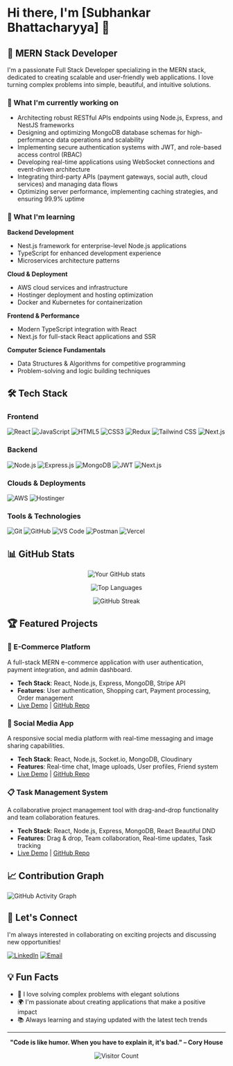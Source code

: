 # Hi there, I'm [Subhankar Bhattacharyya] 👋

## 🚀 MERN Stack Developer

I'm a passionate Full Stack Developer specializing in the MERN stack, dedicated to creating scalable and user-friendly web applications. I love turning complex problems into simple, beautiful, and intuitive solutions.

### 🔭 What I'm currently working on
- Architecting robust RESTful APIs endpoints using Node.js, Express, and NestJS frameworks
- Designing and optimizing MongoDB database schemas for high-performance data operations and scalability
- Implementing secure authentication systems with JWT, and role-based access control (RBAC)
- Developing real-time applications using WebSocket connections and event-driven architecture
- Integrating third-party APIs (payment gateways, social auth, cloud services) and managing data flows
- Optimizing server performance, implementing caching strategies, and ensuring 99.9% uptime

### 🌱 What I'm learning
**Backend Development**
- Nest.js framework for enterprise-level Node.js applications
- TypeScript for enhanced development experience
- Microservices architecture patterns

**Cloud & Deployment**
- AWS cloud services and infrastructure
- Hostinger deployment and hosting optimization
- Docker and Kubernetes for containerization

**Frontend & Performance**
- Modern TypeScript integration with React
- Next.js for full-stack React applications and SSR 

**Computer Science Fundamentals**
- Data Structures & Algorithms for competitive programming
- Problem-solving and logic building techniques

## 🛠️ Tech Stack

### Frontend
![React](https://img.shields.io/badge/React-20232A?style=for-the-badge&logo=react&logoColor=61DAFB)
![JavaScript](https://img.shields.io/badge/JavaScript-F7DF1E?style=for-the-badge&logo=javascript&logoColor=black)
![HTML5](https://img.shields.io/badge/HTML5-E34F26?style=for-the-badge&logo=html5&logoColor=white)
![CSS3](https://img.shields.io/badge/CSS3-1572B6?style=for-the-badge&logo=css3&logoColor=white)
![Redux](https://img.shields.io/badge/Redux-593D88?style=for-the-badge&logo=redux&logoColor=white)
![Tailwind CSS](https://img.shields.io/badge/Tailwind_CSS-38B2AC?style=for-the-badge&logo=tailwind-css&logoColor=white)
![Next.js](https://img.shields.io/badge/Next.js-000000?style=for-the-badge&logo=next.js&logoColor=white)

### Backend
![Node.js](https://img.shields.io/badge/Node.js-43853D?style=for-the-badge&logo=node.js&logoColor=white)
![Express.js](https://img.shields.io/badge/Express.js-404D59?style=for-the-badge)
![MongoDB](https://img.shields.io/badge/MongoDB-4EA94B?style=for-the-badge&logo=mongodb&logoColor=white)
![JWT](https://img.shields.io/badge/JWT-black?style=for-the-badge&logo=JSON%20web%20tokens)
![Next.js](https://img.shields.io/badge/Next.js-000000?style=for-the-badge&logo=next.js&logoColor=white)

### Clouds & Deployments
![AWS](https://img.shields.io/badge/AWS-232F3E?style=for-the-badge&logo=amazon-aws&logoColor=white)
![Hostinger](https://img.shields.io/badge/Hostinger-673DE6?style=for-the-badge&logo=hostinger&logoColor=white)

### Tools & Technologies
![Git](https://img.shields.io/badge/Git-F05032?style=for-the-badge&logo=git&logoColor=white)
![GitHub](https://img.shields.io/badge/GitHub-100000?style=for-the-badge&logo=github&logoColor=white)
![VS Code](https://img.shields.io/badge/Visual_Studio_Code-0078D4?style=for-the-badge&logo=visual%20studio%20code&logoColor=white)
![Postman](https://img.shields.io/badge/Postman-FF6C37?style=for-the-badge&logo=postman&logoColor=white)
![Vercel](https://img.shields.io/badge/Vercel-000000?style=for-the-badge&logo=vercel&logoColor=white)

## 📊 GitHub Stats

<div align="center">
  
![Your GitHub stats](https://github-readme-stats.vercel.app/api?username=YOUR_USERNAME&show_icons=true&theme=radical&hide_border=true&count_private=true)

![Top Languages](https://github-readme-stats.vercel.app/api/top-langs/?username=YOUR_USERNAME&layout=compact&theme=radical&hide_border=true)

![GitHub Streak](https://github-readme-streak-stats.herokuapp.com/?user=YOUR_USERNAME&theme=radical&hide_border=true)

</div>

## 🏆 Featured Projects

### 🛒 E-Commerce Platform
A full-stack MERN e-commerce application with user authentication, payment integration, and admin dashboard.
- **Tech Stack**: React, Node.js, Express, MongoDB, Stripe API
- **Features**: User authentication, Shopping cart, Payment processing, Order management
- [Live Demo](https://your-project-link.com) | [GitHub Repo](https://github.com/yourusername/project-name)

### 📱 Social Media App
A responsive social media platform with real-time messaging and image sharing capabilities.
- **Tech Stack**: React, Node.js, Socket.io, MongoDB, Cloudinary
- **Features**: Real-time chat, Image uploads, User profiles, Friend system
- [Live Demo](https://your-project-link.com) | [GitHub Repo](https://github.com/yourusername/project-name)

### 📋 Task Management System
A collaborative project management tool with drag-and-drop functionality and team collaboration features.
- **Tech Stack**: React, Node.js, Express, MongoDB, React Beautiful DND
- **Features**: Drag & drop, Team collaboration, Real-time updates, Task tracking
- [Live Demo](https://your-project-link.com) | [GitHub Repo](https://github.com/yourusername/project-name)

## 📈 Contribution Graph
![GitHub Activity Graph](https://github-readme-activity-graph.vercel.app/graph?username=YOUR_USERNAME&theme=react-dark&hide_border=true)

## 🤝 Let's Connect

I'm always interested in collaborating on exciting projects and discussing new opportunities!

[![LinkedIn](https://img.shields.io/badge/LinkedIn-0077B5?style=for-the-badge&logo=linkedin&logoColor=white)](www.linkedin.com/in/subhankar-bhattacharyya)
[![Email](https://img.shields.io/badge/Email-D14836?style=for-the-badge&logo=gmail&logoColor=white)](mailto:sbhattacharyya534@gmail.com)

## 💡 Fun Facts
- 🎯 I love solving complex problems with elegant solutions
- 🌍 I'm passionate about creating applications that make a positive impact
- 📚 Always learning and staying updated with the latest tech trends

---

<div align="center">
  
**"Code is like humor. When you have to explain it, it's bad." – Cory House**

![Visitor Count](https://komarev.com/ghpvc/?username=YOUR_USERNAME&color=blue&style=flat-square&label=Profile+Views)

</div>
